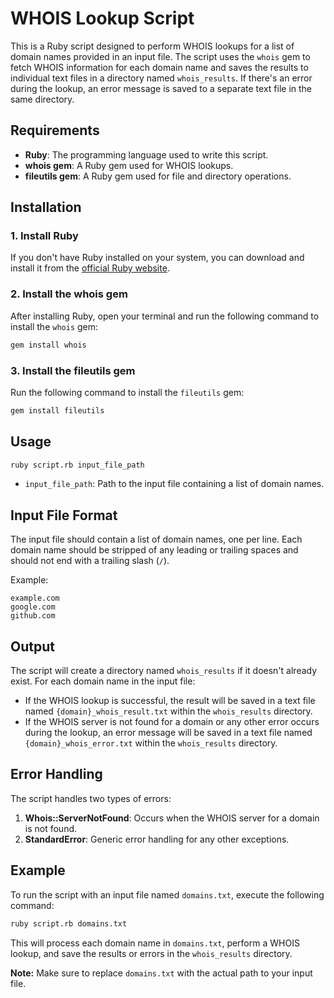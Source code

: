 # WHOIS Lookup Script

This is a Ruby script designed to perform WHOIS lookups for a list of domain names provided in an input file. The script uses the `whois` gem to fetch WHOIS information for each domain name and saves the results to individual text files in a directory named `whois_results`. If there's an error during the lookup, an error message is saved to a separate text file in the same directory.

## Requirements

- **Ruby**: The programming language used to write this script.
- **whois gem**: A Ruby gem used for WHOIS lookups.
- **fileutils gem**: A Ruby gem used for file and directory operations.

## Installation

### 1. Install Ruby

If you don't have Ruby installed on your system, you can download and install it from the [official Ruby website](https://www.ruby-lang.org/en/downloads/).

### 2. Install the whois gem

After installing Ruby, open your terminal and run the following command to install the `whois` gem:

```bash
gem install whois
```

### 3. Install the fileutils gem

Run the following command to install the `fileutils` gem:

```bash
gem install fileutils
```

## Usage

```bash
ruby script.rb input_file_path
```

- `input_file_path`: Path to the input file containing a list of domain names.

## Input File Format

The input file should contain a list of domain names, one per line. Each domain name should be stripped of any leading or trailing spaces and should not end with a trailing slash (`/`).

Example:

```
example.com
google.com
github.com
```

## Output

The script will create a directory named `whois_results` if it doesn't already exist. For each domain name in the input file:

- If the WHOIS lookup is successful, the result will be saved in a text file named `{domain}_whois_result.txt` within the `whois_results` directory.
- If the WHOIS server is not found for a domain or any other error occurs during the lookup, an error message will be saved in a text file named `{domain}_whois_error.txt` within the `whois_results` directory.

## Error Handling

The script handles two types of errors:

1. **Whois::ServerNotFound**: Occurs when the WHOIS server for a domain is not found.
2. **StandardError**: Generic error handling for any other exceptions.

## Example

To run the script with an input file named `domains.txt`, execute the following command:

```bash
ruby script.rb domains.txt
```

This will process each domain name in `domains.txt`, perform a WHOIS lookup, and save the results or errors in the `whois_results` directory.

**Note:** Make sure to replace `domains.txt` with the actual path to your input file.
